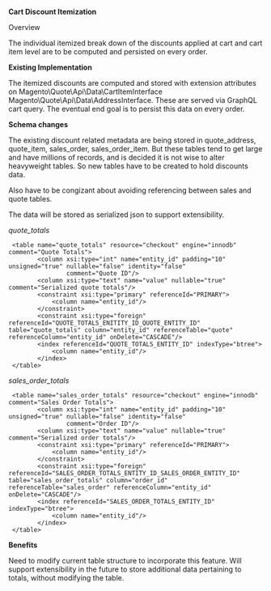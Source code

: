 **Cart Discount Itemization**

Overview

The individual itemized break down of the discounts applied at cart and cart item level are to be computed and persisted on every order.

**Existing Implementation**

The itemized discounts are computed and stored with extension attributes on 
Magento\Quote\Api\Data\CartItemInterface 
Magento\Quote\Api\Data\AddressInterface. 
These are served via GraphQL cart query. The eventual end goal is to persist this data on every order.

**Schema changes**

The existing discount related metadata are being stored in quote_address, quote_item, sales_order, sales_order_item. But these tables tend to get large and have millions of records,
and is decided it is not wise to alter heavyweight tables. So new tables have to be created to hold discounts data.

Also have to be congizant about avoiding referencing between sales and quote tables.

The data will be stored as serialized json to support extensibility.

*quote_totals* 
```
 <table name="quote_totals" resource="checkout" engine="innodb" comment="Quote Totals">
        <column xsi:type="int" name="entity_id" padding="10" unsigned="true" nullable="false" identity="false"
                comment="Quote ID"/>
        <column xsi:type="text" name="value" nullable="true" comment="Serialized quote totals"/>
        <constraint xsi:type="primary" referenceId="PRIMARY">
            <column name="entity_id"/>
        </constraint>
        <constraint xsi:type="foreign" referenceId="QUOTE_TOTALS_ENITITY_ID_QUOTE_ENTITY_ID"    table="quote_totals" column="entity_id" referenceTable="quote" referenceColumn="entity_id" onDelete="CASCADE"/>
        <index referenceId="QUOTE_TOTALS_ENTITY_ID" indexType="btree">
            <column name="entity_id"/>
        </index>
 </table>
```
*sales_order_totals* 
```
 <table name="sales_order_totals" resource="checkout" engine="innodb" comment="Sales Order Totals">
        <column xsi:type="int" name="entity_id" padding="10" unsigned="true" nullable="false" identity="false"
                comment="Order ID"/>
        <column xsi:type="text" name="value" nullable="true" comment="Serialized order totals"/>
        <constraint xsi:type="primary" referenceId="PRIMARY">
            <column name="entity_id"/>
        </constraint>
        <constraint xsi:type="foreign" referenceId="SALES_ORDER_TOTALS_ENTITY_ID_SALES_ORDER_ENTITY_ID"   table="sales_order_totals" column="order_id" referenceTable="sales_order" referenceColumn="entity_id" onDelete="CASCADE"/>
        <index referenceId="SALES_ORDER_TOTALS_ENTITY_ID" indexType="btree">
            <column name="entity_id"/>
        </index>
 </table>
```

**Benefits**

Need to modify current table structure to incorporate this feature.
Will support extensibility in the future to store additional data pertaining to totals, without modifying the table.


